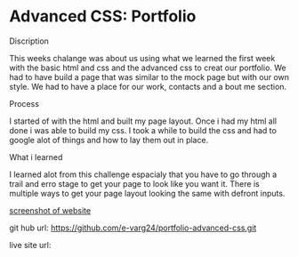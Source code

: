 # Advanced CSS: Portfolio

Discription

This weeks chalange was about us using what we learned the first week with the basic html and css and the advanced css to creat our portfolio. We had to have build a page that was similar to the mock page but with our own style. We had to have a place for our work, contacts and a bout me section.

Process

I started of with the html and built my page layout. Once i had my html all done i was able to build my css. I took a while to build the css and had to google alot of things and how to lay them out in place.

What i learned

I learned alot from this challenge espacialy that you have to go through a trail and erro stage to get your page to look like you want it. There is multiple ways to get your page layout looking the same with defront inputs.


[screenshot of website](./assets/images/chalange%202.png)

git hub url: https://github.com/e-varg24/portfolio-advanced-css.git

live site url: 
